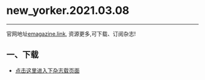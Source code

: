 # new_yorker.2021.03.08
--------------
官网地址[emagazine.link](https://emagazine.link/?utm_source=github&utm_medium=github&utm_campaign=github), 资源更多,可下载、订阅杂志!
## 一、下载
* [点击这里进入下杂志载页面](https://emagazine.link/book/359?utm_source=github_dl&utm_medium=github_dl&utm_campaign=github_dl)
    

